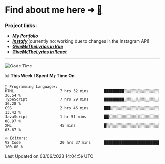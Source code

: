 # Find about me here ➜ [🧑](https://pauabella.dev)

### Project links:
- ***[My Portfolio](https://pauabella.dev)***
- ***[Instafy](https://instafy.me)*** (currently not working due to changes in the Instagram API)
- ***[GiveMeTheLyrics in Vue](https://lyrics.pauabella.dev)***
- ***[GiveMeTheLyrics in React](https://pauabella.dev/GiveMeTheLyrics)***

---
<!--START_SECTION:waka-->
![Code Time](http://img.shields.io/badge/Code%20Time-2%2C193%20hrs%2041%20mins-blue)

📊 **This Week I Spent My Time On** 

```text
💬 Programming Languages: 
HTML                     7 hrs 32 mins       █████████░░░░░░░░░░░░░░░░   36.54 % 
TypeScript               7 hrs 29 mins       █████████░░░░░░░░░░░░░░░░   36.28 % 
CSS                      2 hrs 46 mins       ███░░░░░░░░░░░░░░░░░░░░░░   13.42 % 
JavaScript               1 hr 51 mins        ██░░░░░░░░░░░░░░░░░░░░░░░   08.97 % 
XML                      45 mins             █░░░░░░░░░░░░░░░░░░░░░░░░   03.67 % 

🔥 Editors: 
VS Code                  20 hrs 37 mins      █████████████████████████   100.00 % 
```


 Last Updated on 03/06/2023 14:04:56 UTC
<!--END_SECTION:waka-->
